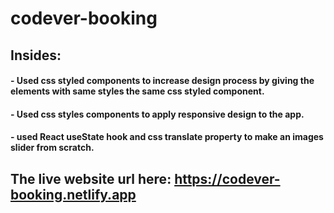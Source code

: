 # codever-booking
## Insides:
#### - Used css styled components to increase design process by giving the elements with same styles the same css styled component.
#### - Used css styles components to apply responsive design to the app.
#### - used React useState hook and css translate property to make an images slider from scratch.
## The live website url here: https://codever-booking.netlify.app
